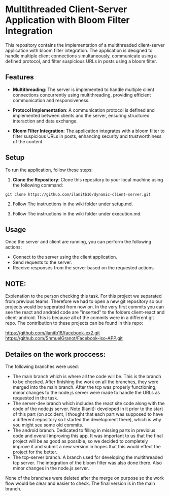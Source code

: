 # Multithreaded Client-Server Application with Bloom Filter Integration

This repository contains the implementation of a multithreaded client-server application with bloom filter integration. The application is designed to handle multiple client connections simultaneously, communicate using a defined protocol, and filter suspicious URLs in posts using a bloom filter.
## Features

- **Multithreading**: The server is implemented to handle multiple client connections concurrently using multithreading, providing efficient communication and responsiveness.
  
- **Protocol Implementation**: A communication protocol is defined and implemented between clients and the server, ensuring structured interaction and data exchange.

- **Bloom Filter Integration**: The application integrates with a bloom filter to filter suspicious URLs in posts, enhancing security and trustworthiness of the content.

## Setup

To run the application, follow these steps:

1.	**Clone the Repository**: Clone this repository to your local machine using the following command:
  ```
  git clone https://github.com/ilanitb16/dynamic-client-server.git
  ```

2. Follow The instructions in the wiki folder under setup.md.

3. Follow The instructions in the wiki folder under execution.md.

## Usage

Once the server and client are running, you can perform the following actions:

- Connect to the server using the client application.
- Send requests to the server.
- Receive responses from the server based on the requested actions.

## NOTE:
Explenation to the person checking this task. For this project we separated from previous teams. Therefore we had to open a new git repository so our projects would be seperated from now on. In the very first commits you can see the react and android code are "inserted" to the folders client-react and client-android. This is because all of the commits were in a different git repo. The contribution to these projects can be found in this repo:

https://github.com/ilanitb16/facebook-ex2.git
https://github.com/ShmuelGranot/Facebook-iso-APP.git

## Detailes on the work proccess: 
The following branches were used:
-	The main branch which is where all the code will be. This is the branch to be checked. After finishing the work on all the branches, they were merged into the main branch. After the tcp was properly functioning, minor changes to the node.js server were made to handle the URLs as requested in the task. 
-	The server-dev branch which includes the react site code along with the code of the node.js server. Note (Ilanit): developed in it prior to the start of this part (on accident, I thought that each part was supposed to have a different repository so I started the development there), which is why you might see some old commits.
-	The android branch. Dedicated to filling in missing parts in previoius code and overall improving this app. It was important to us that the final project will be as good as possible, so we decided to completely improve it and submit a new version in hopes that this would effect the project for the better.
-	The tcp-server branch. A branch used for developing the multithreaded tcp server. The integration of the bloom filter was also done there. Also minor changes in the node.js server.

None of the branches were deleted after the merge on purpose so the work flow would be clear and easier to check. The final version is in the main branch.
